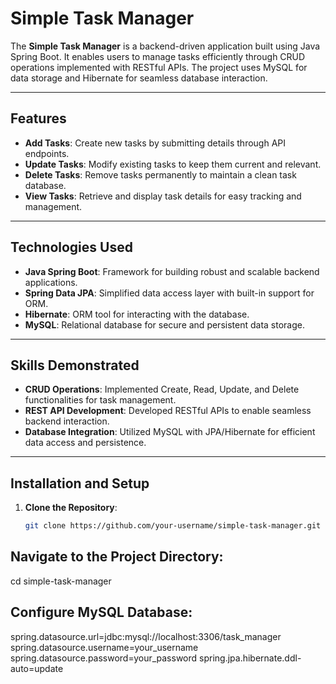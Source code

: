 # Simple Task Manager

The **Simple Task Manager** is a backend-driven application built using Java Spring Boot. It enables users to manage tasks efficiently through CRUD operations implemented with RESTful APIs. The project uses MySQL for data storage and Hibernate for seamless database interaction.

---

## Features
- **Add Tasks**: Create new tasks by submitting details through API endpoints.
- **Update Tasks**: Modify existing tasks to keep them current and relevant.
- **Delete Tasks**: Remove tasks permanently to maintain a clean task database.
- **View Tasks**: Retrieve and display task details for easy tracking and management.

---

## Technologies Used
- **Java Spring Boot**: Framework for building robust and scalable backend applications.
- **Spring Data JPA**: Simplified data access layer with built-in support for ORM.
- **Hibernate**: ORM tool for interacting with the database.
- **MySQL**: Relational database for secure and persistent data storage.

---

## Skills Demonstrated
- **CRUD Operations**: Implemented Create, Read, Update, and Delete functionalities for task management.
- **REST API Development**: Developed RESTful APIs to enable seamless backend interaction.
- **Database Integration**: Utilized MySQL with JPA/Hibernate for efficient data access and persistence.

---

## Installation and Setup

1. **Clone the Repository**:
   ```bash
   git clone https://github.com/your-username/simple-task-manager.git

## Navigate to the Project Directory:
  cd simple-task-manager

## Configure MySQL Database:
  spring.datasource.url=jdbc:mysql://localhost:3306/task_manager
  spring.datasource.username=your_username
  spring.datasource.password=your_password
  spring.jpa.hibernate.ddl-auto=update

